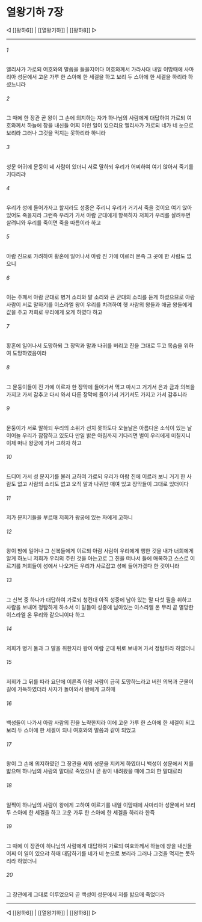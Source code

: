 # 열왕기하 7장

◁ [[왕하6]] | [[열왕기하]] | [[왕하8]] ▷
***

###### 1
엘리사가 가로되 여호와의 말씀을 들을지어다 여호와께서 가라사대 내일 이맘때에 사마리아 성문에서 고운 가루 한 스아에 한 세겔을 하고 보리 두 스아에 한 세겔을 하리라 하셨느니라

###### 2
그 때에 한 장관 곧 왕이 그 손에 의지하는 자가 하나님의 사람에게 대답하여 가로되 여호와께서 하늘에 창을 내신들 어찌 이런 일이 있으리요 엘리사가 가로되 네가 네 눈으로 보리라 그러나 그것을 먹지는 못하리라 하니라

###### 3
성문 어귀에 문둥이 네 사람이 있더니 서로 말하되 우리가 어찌하여 여기 앉아서 죽기를 기다리랴

###### 4
우리가 성에 들어가자고 할지라도 성중은 주리니 우리가 거기서 죽을 것이요 여기 앉아 있어도 죽을지라 그런즉 우리가 가서 아람 군대에게 항복하자 저희가 우리를 살려두면 살려니와 우리를 죽이면 죽을 따름이라 하고

###### 5
아람 진으로 가려하여 황혼에 일어나서 아람 진 가에 이르러 본즉 그 곳에 한 사람도 없으니

###### 6
이는 주께서 아람 군대로 병거 소리와 말 소리와 큰 군대의 소리를 듣게 하셨으므로 아람 사람이 서로 말하기를 이스라엘 왕이 우리를 치려하여 헷 사람의 왕들과 애굽 왕들에게 값을 주고 저희로 우리에게 오게 하였다 하고

###### 7
황혼에 일어나서 도망하되 그 장막과 말과 나귀를 버리고 진을 그대로 두고 목숨을 위하여 도망하였음이라

###### 8
그 문둥이들이 진 가에 이르자 한 장막에 들어가서 먹고 마시고 거기서 은과 금과 의복을 가지고 가서 감추고 다시 와서 다른 장막에 들어가서 거기서도 가지고 가서 감추니라

###### 9
문둥이가 서로 말하되 우리의 소위가 선치 못하도다 오늘날은 아름다운 소식이 있는 날이어늘 우리가 잠잠하고 있도다 만일 밝은 아침까지 기다리면 벌이 우리에게 미칠지니 이제 떠나 왕궁에 가서 고하자 하고

###### 10
드디어 가서 성 문지기를 불러 고하여 가로되 우리가 아람 진에 이르러 보니 거기 한 사람도 없고 사람의 소리도 없고 오직 말과 나귀만 매여 있고 장막들이 그대로 있더이다

###### 11
저가 문지기들을 부르매 저희가 왕궁에 있는 자에게 고하니

###### 12
왕이 밤에 일어나 그 신복들에게 이르되 아람 사람이 우리에게 행한 것을 내가 너희에게 알게 하노니 저희가 우리의 주린 것을 아는고로 그 진을 떠나서 들에 매복하고 스스로 이르기를 저희들이 성에서 나오거든 우리가 사로잡고 성에 들어가겠다 한 것이니라

###### 13
그 신복 중 하나가 대답하여 가로되 청컨대 아직 성중에 남아 있는 말 다섯 필을 취하고 사람을 보내어 정탐하게 하소서 이 말들이 성중에 남아있는 이스라엘 온 무리 곧 멸망한 이스라엘 온 무리와 같으니이다 하고

###### 14
저희가 병거 둘과 그 말을 취한지라 왕이 아람 군대 뒤로 보내며 가서 정탐하라 하였더니

###### 15
저희가 그 뒤를 따라 요단에 이른즉 아람 사람이 급히 도망하느라고 버린 의복과 군물이 길에 가득하였더라 사자가 돌아와서 왕에게 고하매

###### 16
백성들이 나가서 아람 사람의 진을 노략한지라 이에 고운 가루 한 스아에 한 세겔이 되고 보리 두 스아에 한 세겔이 되니 여호와의 말씀과 같이 되었고

###### 17
왕이 그 손에 의지하였던 그 장관을 세워 성문을 지키게 하였더니 백성이 성문에서 저를 밟으매 하나님의 사람의 말대로 죽었으니 곧 왕이 내려왔을 때에 그의 한 말대로라

###### 18
일찍이 하나님의 사람이 왕에게 고하여 이르기를 내일 이맘때에 사마리아 성문에서 보리 두 스아에 한 세겔을 하고 고운 가루 한 스아에 한 세겔을 하리라 한즉

###### 19
그 때에 이 장관이 하나님의 사람에게 대답하여 가로되 여호와께서 하늘에 창을 내신들 어찌 이 일이 있으랴 하매 대답하기를 네가 네 눈으로 보리라 그러나 그것을 먹지는 못하리라 하였더니

###### 20
그 장관에게 그대로 이루었으되 곧 백성이 성문에서 저를 밟으매 죽었더라

***
◁ [[왕하6]] | [[열왕기하]] | [[왕하8]] ▷